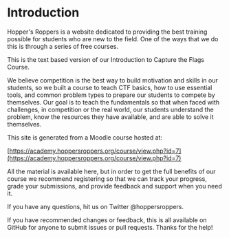 # Introduction

Hopper's Roppers is a website dedicated to providing the best training possible for students who are new to the field. One of the ways that we do this is through a series of free courses. 

This is the text based version of our Introduction to Capture the Flags Course.

We believe competition is the best way to build motivation and skills in our students, so we built a course to teach CTF basics, how to use essential tools, and common problem types to prepare our students to compete by themselves. Our goal is to teach the fundamentals so that when faced with challenges, in competition or the real world, our students understand the problem, know the resources they have available, and are able to solve it themselves.

This site is generated from a Moodle course hosted at:

[https://academy.hoppersroppers.org/course/view.php?id=7](https://academy.hoppersroppers.org/course/view.php?id=7) 

All the material is available here, but in order to get the full benefits of our course we recommend registering so that we can track your progress, grade your submissions, and provide feedback and support when you need it.

If you have any questions, hit us on Twitter @hoppersroppers.

If you have recommended changes or feedback, this is all available on GitHub for anyone to submit issues or pull requests. Thanks for the help!

